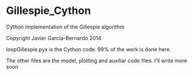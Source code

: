 Gillespie_Cython
================

Cython implementation of the Gillespie algorithm

Copyright Javier Garcia-Bernardo 2014

loopGillespie.pyx is the Cython code. 99% of the work is done here.

The other files are the model, plotting and auxiliar code files. I'll write more soon
